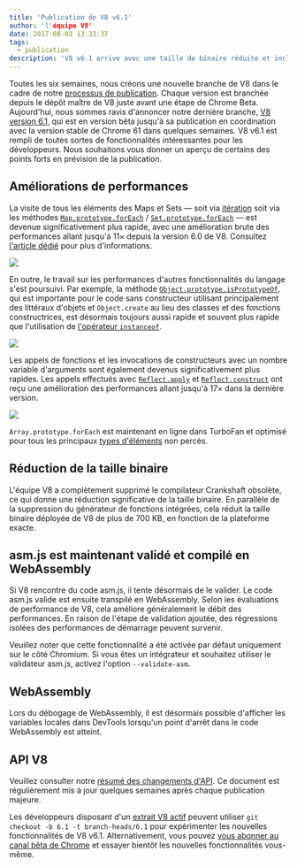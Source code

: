 ```yaml
---
title: 'Publication de V8 v6.1'
author: 'l'équipe V8'
date: 2017-08-03 13:33:37
tags:
  - publication
description: 'V8 v6.1 arrive avec une taille de binaire réduite et inclut des améliorations de performance. De plus, asm.js est maintenant validé et compilé en WebAssembly.'
---
```

Toutes les six semaines, nous créons une nouvelle branche de V8 dans le cadre de notre [processus de publication](/docs/release-process). Chaque version est branchée depuis le dépôt maître de V8 juste avant une étape de Chrome Beta. Aujourd'hui, nous sommes ravis d'annoncer notre dernière branche, [V8 version 6.1](https://chromium.googlesource.com/v8/v8.git/+log/branch-heads/6.1), qui est en version bêta jusqu'à sa publication en coordination avec la version stable de Chrome 61 dans quelques semaines. V8 v6.1 est rempli de toutes sortes de fonctionnalités intéressantes pour les développeurs. Nous souhaitons vous donner un aperçu de certains des points forts en prévision de la publication.

<!--truncate-->
## Améliorations de performances

La visite de tous les éléments des Maps et Sets — soit via [itération](http://exploringjs.com/es6/ch_iteration.html) soit via les méthodes [`Map.prototype.forEach`](https://developer.mozilla.org/en-US/docs/Web/JavaScript/Reference/Global_Objects/Map/forEach) / [`Set.prototype.forEach`](https://developer.mozilla.org/en-US/docs/Web/JavaScript/Reference/Global_Objects/Set/forEach) — est devenue significativement plus rapide, avec une amélioration brute des performances allant jusqu'à 11× depuis la version 6.0 de V8. Consultez [l'article dédié](https://benediktmeurer.de/2017/07/14/faster-collection-iterators/) pour plus d'informations.

![](/_img/v8-release-61/iterating-collections.svg)

En outre, le travail sur les performances d'autres fonctionnalités du langage s'est poursuivi. Par exemple, la méthode [`Object.prototype.isPrototypeOf`](https://developer.mozilla.org/en-US/docs/Web/JavaScript/Reference/Global_Objects/Object/isPrototypeOf), qui est importante pour le code sans constructeur utilisant principalement des littéraux d'objets et `Object.create` au lieu des classes et des fonctions constructrices, est désormais toujours aussi rapide et souvent plus rapide que l'utilisation de [l'opérateur `instanceof`](https://developer.mozilla.org/en-US/docs/Web/JavaScript/Reference/Operators/instanceof).

![](/_img/v8-release-61/checking-prototype.svg)

Les appels de fonctions et les invocations de constructeurs avec un nombre variable d'arguments sont également devenus significativement plus rapides. Les appels effectués avec [`Reflect.apply`](https://developer.mozilla.org/en-US/docs/Web/JavaScript/Reference/Global_Objects/Reflect/apply) et [`Reflect.construct`](https://developer.mozilla.org/en-US/docs/Web/JavaScript/Reference/Global_Objects/Reflect/construct) ont reçu une amélioration des performances allant jusqu'à 17× dans la dernière version.

![](/_img/v8-release-61/call-construct.svg)

`Array.prototype.forEach` est maintenant en ligne dans TurboFan et optimisé pour tous les principaux [types d'éléments](/blog/elements-kinds) non percés.

## Réduction de la taille binaire

L'équipe V8 a complètement supprimé le compilateur Crankshaft obsolète, ce qui donne une réduction significative de la taille binaire. En parallèle de la suppression du générateur de fonctions intégrées, cela réduit la taille binaire déployée de V8 de plus de 700 KB, en fonction de la plateforme exacte.

## asm.js est maintenant validé et compilé en WebAssembly

Si V8 rencontre du code asm.js, il tente désormais de le valider. Le code asm.js valide est ensuite transpilé en WebAssembly. Selon les évaluations de performance de V8, cela améliore généralement le débit des performances. En raison de l'étape de validation ajoutée, des régressions isolées des performances de démarrage peuvent survenir.

Veuillez noter que cette fonctionnalité a été activée par défaut uniquement sur le côté Chromium. Si vous êtes un intégrateur et souhaitez utiliser le validateur asm.js, activez l'option `--validate-asm`.

## WebAssembly

Lors du débogage de WebAssembly, il est désormais possible d'afficher les variables locales dans DevTools lorsqu'un point d'arrêt dans le code WebAssembly est atteint.

## API V8

Veuillez consulter notre [résumé des changements d'API](https://docs.google.com/document/d/1g8JFi8T_oAE_7uAri7Njtig7fKaPDfotU6huOa1alds/edit). Ce document est régulièrement mis à jour quelques semaines après chaque publication majeure.

Les développeurs disposant d'un [extrait V8 actif](/docs/source-code#using-git) peuvent utiliser `git checkout -b 6.1 -t branch-heads/6.1` pour expérimenter les nouvelles fonctionnalités de V8 v6.1. Alternativement, vous pouvez [vous abonner au canal bêta de Chrome](https://www.google.com/chrome/browser/beta.html) et essayer bientôt les nouvelles fonctionnalités vous-même.
